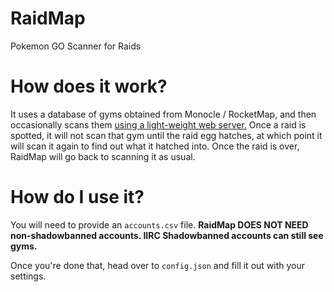 # RaidMap
Pokemon GO Scanner for Raids

# How does it work?
It uses a database of gyms obtained from Monocle / RocketMap, and then occasionally scans them [using a light-weight web server.](https://github.com/ibuckshot5/RaidEngine) Once a raid is spotted, it will not scan that gym until the raid egg hatches, at which point it will scan it again to find out what it hatched into. Once the raid is over, RaidMap will go back to scanning it as usual.

# How do I use it?
You will need to provide an `accounts.csv` file. **RaidMap DOES NOT NEED non-shadowbanned accounts. IIRC Shadowbanned accounts can still see gyms.**

Once you're done that, head over to `config.json` and fill it out with your settings.
